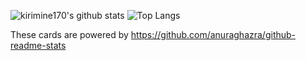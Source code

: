 ![kirimine170's github stats](https://github-readme-stats.vercel.app/api?username=kirimine170&count_private=true&show_icons=true&theme=midnight-purple)
![Top Langs](https://github-readme-stats.vercel.app/api/top-langs/?username=kirimine170&theme=midnight-purple)

These cards are powered by https://github.com/anuraghazra/github-readme-stats
